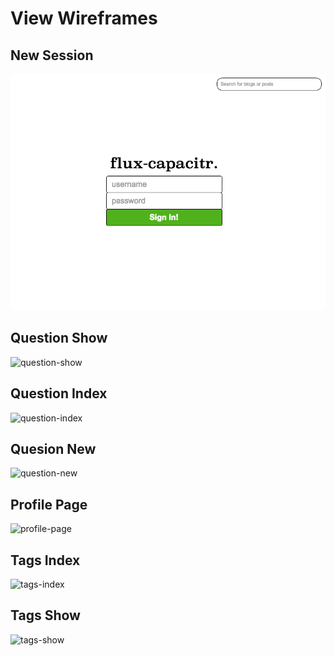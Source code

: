# View Wireframes

## New Session
![new-session]

## Question Show
![question-show]

## Question Index
![question-index]

## Quesion New
![question-new]

## Profile Page
![profile-page]

## Tags Index
![tags-index]

## Tags Show
![tags-show]

[new-session]: ./wireframes/new_session.png
[question-show]: ./wireframes/question_show.png
[question-index]: ./wireframes/question_index.png
[question-new]: ./wireframes/question_new.png
[profile-page]: ./wireframes/profile_page.png
[tags-index]: ./wireframes/tags_index.png
[tags-show]: ./wireframes/tags_show.png
